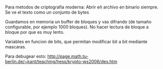 Para metodos de criptografia moderna: Abrir eñ archivo en binario siempre. Se ve el texto como un conjunto de bytes

Guardamos en memoria un buffer de bloques y vas difrando (de tamaño configurable, por ejemplo 1000 bloques). No hacer lectura de bloque a bloque por que es muy lento.

Variables en funcion de bits, que permitan modificar bit a bit mediante mascaras.

Para debugear esto: http://page.math.tu-berlin.de/~kant/teaching/hess/krypto-ws2006/des.htm
